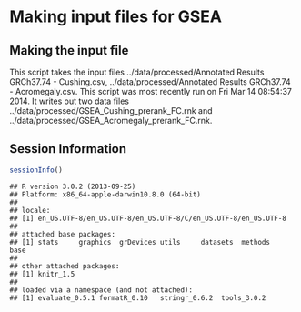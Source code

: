 Making input files for GSEA
========================================================

Making the input file
----------------------




This script takes the input files ../data/processed/Annotated Results GRCh37.74 - Cushing.csv, ../data/processed/Annotated Results GRCh37.74 - Acromegaly.csv.  This script was most recently run on Fri Mar 14 08:54:37 2014.  It writes out two data files ../data/processed/GSEA_Cushing_prerank_FC.rnk and ../data/processed/GSEA_Acromegaly_prerank_FC.rnk.


Session Information
---------------------


```r
sessionInfo()
```

```
## R version 3.0.2 (2013-09-25)
## Platform: x86_64-apple-darwin10.8.0 (64-bit)
## 
## locale:
## [1] en_US.UTF-8/en_US.UTF-8/en_US.UTF-8/C/en_US.UTF-8/en_US.UTF-8
## 
## attached base packages:
## [1] stats     graphics  grDevices utils     datasets  methods   base     
## 
## other attached packages:
## [1] knitr_1.5
## 
## loaded via a namespace (and not attached):
## [1] evaluate_0.5.1 formatR_0.10   stringr_0.6.2  tools_3.0.2
```

